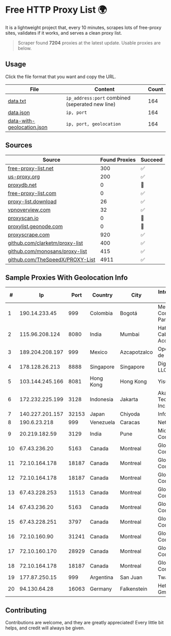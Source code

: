 
# Free HTTP Proxy List 🌍

It is a lightweight project that, every 10 minutes, scrapes lots of free-proxy sites, validates if it works, and serves a clean proxy list.


> Scraper found **7204** proxies at the latest update. Usable proxies are below.

## Usage

Click the file format that you want and copy the URL.


|File|Content|Count|
|----|-------|-----|
|[data.txt](https://raw.githubusercontent.com/themiralay/Proxy-List-World/master/data.txt)|`ip_address:port` combined (seperated new line)|164|
|[data.json](https://raw.githubusercontent.com/themiralay/Proxy-List-World/master/data.json)|`ip, port`|164|
|[data-with-geolocation.json](https://raw.githubusercontent.com/themiralay/Proxy-List-World/master/data-with-geolocation.json)|`ip, port, geolocation`|164|

## Sources

|Source|Found Proxies|Succeed|
|------|-------------|-------|
|[free-proxy-list.net](https://free-proxy-list.net)|300|✅|
|[us-proxy.org](https://www.us-proxy.org)|200|✅|
|[proxydb.net](http://proxydb.net)|0|🚫|
|[free-proxy-list.com](https://free-proxy-list.com/?page=&port=&type%5B%5D=http&type%5B%5D=https&up_time=0&search=Search)|0|✅|
|[proxy-list.download](https://www.proxy-list.download/HTTP)|26|✅|
|[vpnoverview.com](https://vpnoverview.com/privacy/anonymous-browsing/free-proxy-servers)|32|✅|
|[proxyscan.io](https://www.proxyscan.io)|0|🚫|
|[proxylist.geonode.com](https://proxylist.geonode.com/api/proxy-list?limit=300&page=1&sort_by=lastChecked&sort_type=desc&protocols=http,https)|0|🚫|
|[proxyscrape.com](https://api.proxyscrape.com/v2/?request=displayproxies&protocol=http&timeout=10000&country=all&ssl=all&anonymity=all)|920|✅|
|[github.com/clarketm/proxy-list](https://raw.githubusercontent.com/clarketm/proxy-list/master/proxy-list-raw.txt)|400|✅|
|[github.com/monosans/proxy-list](https://raw.githubusercontent.com/monosans/proxy-list/main/proxies/http.txt)|415|✅|
|[github.com/TheSpeedX/PROXY-List](https://raw.githubusercontent.com/TheSpeedX/PROXY-List/master/http.txt)|4911|✅|


## Sample Proxies With Geolocation Info

|#|Ip|Port|Country|City|Internet Service Provider|
|-|--|----|-------|----|-------------------------|
|1|190.14.233.45|999|Colombia|Bogotá|Media Commerce Partners S.A|
|2|115.96.208.124|8080|India|Mumbai|Hathway IP over Cable Internet Access|
|3|189.204.208.197|999|Mexico|Azcapotzalco|Operbes, S.A. de C.V.|
|4|178.128.26.213|8888|Singapore|Singapore|DigitalOcean, LLC|
|5|103.144.245.166|8081|Hong Kong|Hong Kong|Yisu Cloud LTD|
|6|172.232.225.199|3128|Indonesia|Jakarta|Akamai Technologies, Inc.|
|7|140.227.201.157|32153|Japan|Chiyoda|InfoSphere|
|8|190.6.23.218|999|Venezuela|Caracas|Net Uno|
|9|20.219.182.59|3129|India|Pune|Microsoft Corporation|
|10|67.43.236.20|5163|Canada|Montreal|GloboTech Communications|
|11|72.10.164.178|18187|Canada|Montreal|GloboTech Communications|
|12|72.10.164.178|18187|Canada|Montreal|GloboTech Communications|
|13|67.43.228.253|11513|Canada|Montreal|GloboTech Communications|
|14|67.43.236.20|5163|Canada|Montreal|GloboTech Communications|
|15|67.43.228.251|3797|Canada|Montreal|GloboTech Communications|
|16|72.10.160.90|31241|Canada|Montreal|GloboTech Communications|
|17|72.10.160.170|28929|Canada|Montreal|GloboTech Communications|
|18|72.10.164.178|18187|Canada|Montreal|GloboTech Communications|
|19|177.87.250.15|999|Argentina|San Juan|Twainsat SRL|
|20|94.130.64.28|16063|Germany|Falkenstein|Hetzner Online GmbH|



## Contributing

Contributions are welcome, and they are greatly appreciated! Every
little bit helps, and credit will always be given.

